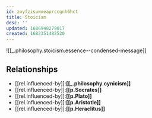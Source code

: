 ```yaml
---
id: zoyfzisuwoeaprccgnh6hct
title: Stoicism
desc: ''
updated: 1686948279017
created: 1682351482520
---
```


![[_.philosophy.stoicism.essence--condensed-message]]


## Relationships
- [[rel.influenced-by]]:**[[_.philosophy.cynicism]]**
- [[rel.influenced-by]]:**[[p.Socrates]]**
- [[rel.influenced-by]]:**[[p.Plato]]**
- [[rel.influenced-by]]:**[[p.Aristotle]]**
- [[rel.influenced-by]]:**[[p.Heraclitus]]**